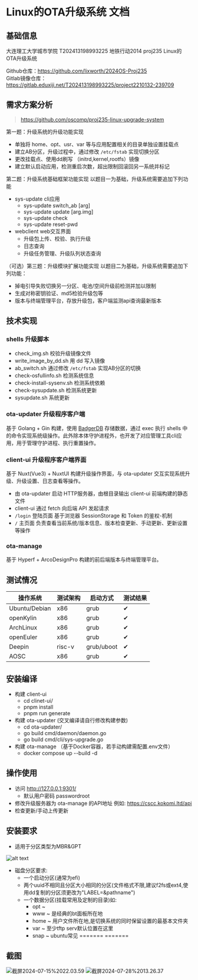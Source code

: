 # Linux的OTA升级系统 文档

## 基础信息
大连理工大学城市学院 T202413198993225 地铁行动2014 proj235 Linux的OTA升级系统

Github仓库：https://github.com/lixworth/2024OS-Proj235 <br>
Gitlab镜像仓库：https://gitlab.eduxiji.net/T202413198993225/project2210132-239709

## 需求方案分析
> https://github.com/oscomp/proj235-linux-upgrade-system

第一题：升级系统的升级功能实现
* 单独将 home、opt、usr、var 等与应用配置相关的目录单独设置挂载点
* 建立AB分区，升级过程中，通过修改 `/etc/fstab` 实现切换分区
* 更改挂载点、使用dd刷写 （initrd,kernel,rootfs）镜像
* 建立默认启动应用，检测重启次数，超出限制回滚回另一系统并标记

第二题：升级系统基础框架功能实现 以题目一为基础，升级系统需要追加下列功能
* sys-update cli应用
  * sys-update switch_ab [arg]
  * sys-update update [arg.img]
  * sys-update check 
  * sys-update reset-pwd
* webclient web交互界面
  * 升级包上传、校验、执行升级
  * 日志查询
  * 升级任务管理、升级队列状态查询

（可选）第三题：升级模块扩展功能实现 以题目二为基础，升级系统需要追加下列功能：
* 掉电引导失败切换另一分区、电池/空间升级前检测并加以限制
* 生成对称密钥验证、md5检验升级包等
* 版本与终端管理平台，存放升级包，客户端监测api查询最新版本

## 技术实现

### shells 升级脚本

* check_img.sh 校验升级镜像文件
* write_image_by_dd.sh 用 dd 写入镜像
* ab_switch.sh 通过修改 `/etc/fstab` 实现AB分区的切换
* check-osfullinfo.sh 检测系统信息
* check-install-sysenv.sh 检测系统依赖
* check-sysupdate.sh 检测系统更新
* sysupdate.sh 系统更新

### ota-updater 升级程序客户端
基于 Golang + Gin 构建，使用 [BadgerDB](https://github.com/dgraph-io/badger) 存储数据，通过 exec 执行 shells 中的命令实现系统级操作。此外除本体守护进程外，也开发了对应管理工具cli应用，用于管理守护进程、执行重置操作。

### client-ui 升级程序客户端界面
基于 Nuxt(Vue3) + NuxtUI 构建升级操作界面，与 ota-updater 交互实现系统升级、升级设置、日志查看等操作。

* 由 ota-updater 启动 HTTP服务器，由根目录输出 client-ui 前端构建的静态文件
* client-ui 通过 fetch 向后端 API 发起请求
* `/login` 登陆页面 基于浏览器 SessionStorage 和 Token 的鉴权-机制
* `/` 主页面 负责查看当前系统/版本信息、版本检查更新、手动更新、更新设置等操作

### ota-manage 
基于 Hyperf + ArcoDesignPro 构建的前后端版本与终端管理平台。

## 测试情况

| 操作系统       | 测试架构     | 启动方式    |  测试结果 |
|---------------|------------|------------|----------|
| Ubuntu/Debian | x86        | grub | &#10004; |
| openKylin     | x86        | grub | &#10004; |
| ArchLinux     | x86        | grub | &#10004; |
| openEuler     | x86        | grub | &#10004; |
| Deepin        | risc-v     | grub/uboot | &#10004; |
| AOSC          | x86        | grub | &#10004; |

## 安装编译
* 构建 client-ui
  * cd clinet-ui/
  * pnpm install
  * pnpm run generate
* 构建 ota-updater (交叉编译请自行修改构建参数)
  * cd ota-updater/
  * go build cmd/daemon/daemon.go
  * go build cmd/cli/sys-upgrade.go
* 构建 ota-manage （基于Docker容器，若手动构建需配置.env文件）
  * docker compose up --build -d

## 操作使用
* 访问 http://127.0.0.1:9301/ 
  * 默认用户密码 passwordroot
* 修改升级服务器为 ota-manage 的API地址 例如: https://cscc.kokomi.ltd/api
* 检查更新/手动上传更新

## **安装要求**
* 适用于分区类型为MBR&GPT

![alt text](./screenshot/image.png)

* 磁盘分区要求: 
  * 一个启动分区(通常为efi)
  * 两个uuid不相同且分区大小相同的分区(文件格式不限,建议f2fs或ext4,使用dd复制的分区须更改为"LABEL=&pathname")
  * 一个数据分区(挂载常用及定制的目录)如:
    * opt ~ 
    * www ~ 是经典的bt面板所在地
    * home ~ 用户文件所在地,是切换系统的同时保留设置的最基本文件夹
    * var ~ 至少tftp serv默认位置在这里
    * snap ~ ubuntu常见
=======
=======


## 截图
![截屏2024-07-15%2022.03.59](./screenshot/截屏2024-07-15%2022.03.59.png)
![截屏2024-07-28%2013.26.37](./screenshot/截屏2024-07-28%2013.26.37.png)
